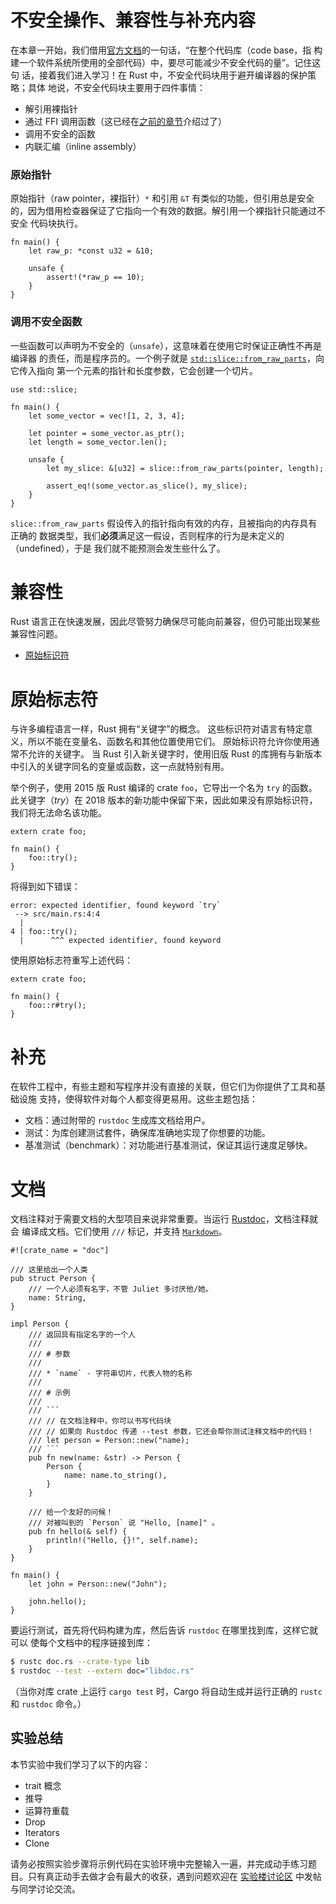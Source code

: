 # 不安全操作、兼容性与补充内容

在本章一开始，我们借用[官方文档](unsafe)的一句话，“在整个代码库（code base，指
构建一个软件系统所使用的全部代码）中，要尽可能减少不安全代码的量”。记住这句
话，接着我们进入学习！在 Rust 中，不安全代码块用于避开编译器的保护策略；具体
地说，不安全代码块主要用于四件事情：

* 解引用裸指针
* 通过 FFI 调用函数（这已经在[之前的章节](std_misc/ffi.html)介绍过了）
* 调用不安全的函数
* 内联汇编（inline assembly）

### 原始指针

原始指针（raw pointer，裸指针）`*` 和引用 `&T` 有类似的功能，但引用总是安全
的，因为借用检查器保证了它指向一个有效的数据。解引用一个裸指针只能通过不安全
代码块执行。

```rust,editable
fn main() {
    let raw_p: *const u32 = &10;

    unsafe {
        assert!(*raw_p == 10);
    }
}
```

### 调用不安全函数

一些函数可以声明为不安全的（`unsafe`），这意味着在使用它时保证正确性不再是编译器
的责任，而是程序员的。一个例子就是 [`std::slice::from_raw_parts`]，向它传入指向
第一个元素的指针和长度参数，它会创建一个切片。

```rust,editable
use std::slice;

fn main() {
    let some_vector = vec![1, 2, 3, 4];

    let pointer = some_vector.as_ptr();
    let length = some_vector.len();

    unsafe {
        let my_slice: &[u32] = slice::from_raw_parts(pointer, length);
        
        assert_eq!(some_vector.as_slice(), my_slice);
    }
}
```

`slice::from_raw_parts` 假设传入的指针指向有效的内存，且被指向的内存具有正确的
数据类型，我们**必须**满足这一假设，否则程序的行为是未定义的（undefined），于是
我们就不能预测会发生些什么了。

[unsafe]: https://doc.rust-lang.org/book/ch19-01-unsafe-rust.html
[`std::slice::from_raw_parts`]: https://doc.rust-lang.org/std/slice/fn.from_raw_parts.html

# 兼容性

Rust 语言正在快速发展，因此尽管努力确保尽可能向前兼容，但仍可能出现某些兼容性问题。

* [原始标识符](compatibility/raw_identifiers.md)
# 原始标志符

与许多编程语言一样，Rust 拥有“关键字”的概念。 这些标识符对语言有特定意义，所以不能在变量名、函数名和其他位置使用它们。 原始标识符允许你使用通常不允许的关键字。 当 Rust 引入新关键字时，使用旧版 Rust 的库拥有与新版本中引入的关键字同名的变量或函数，这一点就特别有用。

举个例子，使用 2015 版 Rust 编译的 crate `foo`，它导出一个名为 `try` 的函数。 此关键字（*try*）在 2018 版本的新功能中保留下来，因此如果没有原始标识符，我们将无法命名该功能。

```rust,ignore
extern crate foo;

fn main() {
    foo::try();
}
```

将得到如下错误：

```text
error: expected identifier, found keyword `try`
 --> src/main.rs:4:4
  |
4 | foo::try();
  |      ^^^ expected identifier, found keyword
```

使用原始标志符重写上述代码：

```rust,ignore
extern crate foo;

fn main() {
    foo::r#try();
}
```

# 补充

在软件工程中，有些主题和写程序并没有直接的关联，但它们为你提供了工具和基础设施
支持，使得软件对每个人都变得更易用。这些主题包括：

* 文档：通过附带的 `rustdoc` 生成库文档给用户。
* 测试：为库创建测试套件，确保库准确地实现了你想要的功能。
* 基准测试（benchmark）：对功能进行基准测试，保证其运行速度足够快。
# 文档

文档注释对于需要文档的大型项目来说非常重要。当运行 [Rustdoc][1]，文档注释就会
编译成文档。它们使用 `///` 标记，并支持 [`Markdown`][2]。

```rust,editable,ignore,mdbook-runnable
#![crate_name = "doc"]

/// 这里给出一个人类
pub struct Person {
    /// 一个人必须有名字，不管 Juliet 多讨厌他/她。
    name: String,
}

impl Person {
    /// 返回具有指定名字的一个人
    ///
    /// # 参数
    ///
    /// * `name` - 字符串切片，代表人物的名称
    ///
    /// # 示例
    ///
    /// ```
    /// // 在文档注释中，你可以书写代码块
    /// // 如果向 Rustdoc 传递 --test 参数，它还会帮你测试注释文档中的代码！
    /// let person = Person::new("name);
    /// ```
    pub fn new(name: &str) -> Person {
        Person {
            name: name.to_string(),
        }
    }

    /// 给一个友好的问候！
    /// 对被叫到的 `Person` 说 "Hello, [name]" 。
    pub fn hello(& self) {
        println!("Hello, {}!", self.name);
    }
}

fn main() {
    let john = Person::new("John");

    john.hello();
}
```

要运行测试，首先将代码构建为库，然后告诉 `rustdoc` 在哪里找到库，这样它就可以
使每个文档中的程序链接到库：

```bash
$ rustc doc.rs --crate-type lib
$ rustdoc --test --extern doc="libdoc.rs"
```

（当你对库 crate 上运行 `cargo test` 时，Cargo 将自动生成并运行正确的 `rustc`
和 `rustdoc` 命令。）

[1]: http://doc.rust-lang.org/book/documentation.html
[2]: https://en.wikipedia.org/wiki/Markdown


## 实验总结

本节实验中我们学习了以下的内容：

* trait 概念
* 推导
* 运算符重载
* Drop
* Iterators
* Clone

请务必按照实验步骤将示例代码在实验环境中完整输入一遍，并完成动手练习题目。只有真正动手去做才会有最大的收获，遇到问题欢迎在 [实验楼讨论区](https://www.shiyanlou.com/questions/) 中发帖与同学讨论交流。
